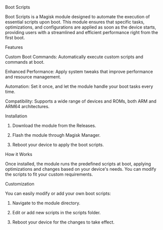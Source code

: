 Boot Scripts

Boot Scripts is a Magisk module designed to automate the execution of essential scripts upon boot. This module ensures that specific tasks, optimizations, and configurations are applied as soon as the device starts, providing users with a streamlined and efficient performance right from the first boot.

Features

Custom Boot Commands: Automatically execute custom scripts and commands at boot.

Enhanced Performance: Apply system tweaks that improve performance and resource management.

Automation: Set it once, and let the module handle your boot tasks every time.

Compatibility: Supports a wide range of devices and ROMs, both ARM and ARM64 architectures.


Installation

1. Download the module from the Releases.


2. Flash the module through Magisk Manager.


3. Reboot your device to apply the boot scripts.



How it Works

Once installed, the module runs the predefined scripts at boot, applying optimizations and changes based on your device's needs. You can modify the scripts to fit your custom requirements.

Customization

You can easily modify or add your own boot scripts:

1. Navigate to the module directory.


2. Edit or add new scripts in the scripts folder.


3. Reboot your device for the changes to take effect.
